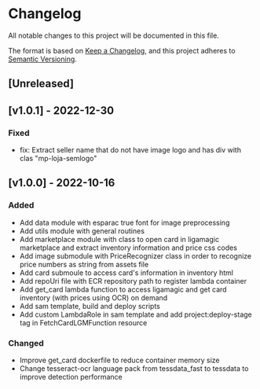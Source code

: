 # Changelog

All notable changes to this project will be documented in this file.

The format is based on [Keep a Changelog](https://keepachangelog.com/en/1.0.0/),
and this project adheres to [Semantic Versioning](https://semver.org/spec/v2.0.0.html).

## [Unreleased]

## [v1.0.1] - 2022-12-30

### Fixed
- fix: Extract seller name that do not have image logo and has div with clas "mp-loja-semlogo"

## [v1.0.0] - 2022-10-16

### Added
- Add data module with esparac true font for image preprocessing
- Add utils module with general routines
- Add marketplace module with class to open card in ligamagic marketplace and extract inventory information and price css codes
- Add image submodule with PriceRecognizer class in order to recognize price numbers as string from assets file
- Add card submoule to access card's information in inventory html
- Add repoUri file with ECR repository path to register lambda container
- Add get_card lambda function to access ligamagic and get card inventory (with prices using OCR) on demand
- Add sam template, build and deploy scripts
- Add custom LambdaRole in sam template and add project:deploy-stage tag in FetchCardLGMFunction resource

### Changed
- Improve get_card dockerfile to reduce container memory size
- Change tesseract-ocr language pack from tessdata_fast to tessdata to improve detection performance
